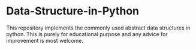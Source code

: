 # Data-Structure-in-Python
This repository implements the commonly used abstract data structures in python. This is purely for educational purpose and any advice for improvement is most welcome.
